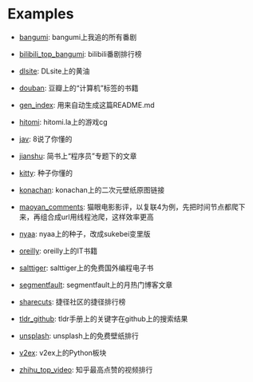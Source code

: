 # Examples

- [bangumi](bangumi.py): bangumi上我追的所有番剧

- [bilibili_top_bangumi](bilibili_top_bangumi.py): bilibili番剧排行榜

- [dlsite](dlsite.py): DLsite上的黄油

- [douban](douban.py): 豆瓣上的“计算机”标签的书籍

- [gen_index](gen_index.py): 用来自动生成这篇README.md

- [hitomi](hitomi.py): hitomi.la上的游戏cg

- [jav](jav.py): 8说了你懂的

- [jianshu](jianshu.py): 简书上“程序员”专题下的文章

- [kitty](kitty.py): 种子你懂的

- [konachan](konachan.py): konachan上的二次元壁纸原图链接

- [maoyan_comments](maoyan_comments.py): 猫眼电影影评，以复联4为例，先把时间节点都爬下来，再组合成url用线程池爬，这样效率更高

- [nyaa](nyaa.py): nyaa上的种子，改成sukebei变里版

- [oreilly](oreilly.py): oreilly上的IT书籍

- [salttiger](salttiger.py): salttiger上的免费国外编程电子书

- [segmentfault](segmentfault.py): segmentfault上的月热门博客文章

- [sharecuts](sharecuts.py): 捷径社区的捷径排行榜

- [tldr_github](tldr_github.py): tldr手册上的关键字在github上的搜索结果

- [unsplash](unsplash.py): unsplash上的免费壁纸排行

- [v2ex](v2ex.py): v2ex上的Python板块

- [zhihu_top_video](zhihu_top_video.py): 知乎最高点赞的视频排行
